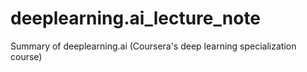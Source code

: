 # deeplearning.ai_lecture_note
Summary of deeplearning.ai (Coursera's deep learning specialization course)
